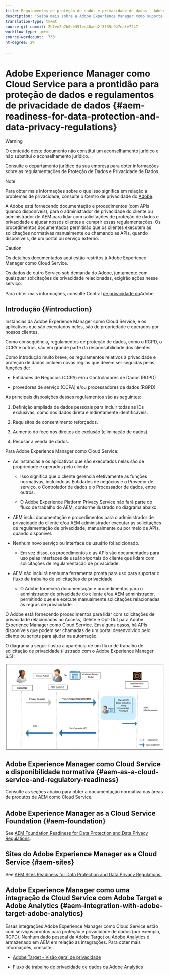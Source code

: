 ```yaml
---
title: Regulamentos de proteção de dados e privacidade de dados - Adobe Experience Manager como disponibilidade para Cloud Service
description: 'Saiba mais sobre a Adobe Experience Manager como suporte para Cloud Service para as várias regulamentações de proteção de dados e privacidade de dados; incluindo o Regulamento Geral da UE sobre Proteção de Dados (RGPD), a Lei da Privacidade do Consumidor da Califórnia e como cumprir ao implementar um novo AEM como um projeto Cloud Service. '
translation-type: tm+mt
source-git-commit: 2b7ee2b7b0ce351ed48aeb2f3135c947eafe7247
workflow-type: tm+mt
source-wordcount: '733'
ht-degree: 2%

---
```



# Adobe Experience Manager como Cloud Service para a prontidão para proteção de dados e regulamentos de privacidade de dados {#aem-readiness-for-data-protection-and-data-privacy-regulations}

>[!WARNING]
>
>O conteúdo deste documento não constitui um aconselhamento jurídico e não substitui o aconselhamento jurídico.
>
>Consulte o departamento jurídico da sua empresa para obter informações sobre as regulamentações de Proteção de Dados e Privacidade de Dados.

>[!NOTE]
>
>Para obter mais informações sobre o que isso significa em relação a problemas de privacidade, consulte o Centro de privacidade do [Adobe](https://www.adobe.com/privacy.html).

A Adobe está fornecendo documentação e procedimentos (com APIs quando disponíveis), para o administrador de privacidade do cliente ou administrador de AEM para lidar com solicitações de proteção de dados e privacidade e ajudar nossos clientes a cumprir essas regulamentações. Os procedimentos documentados permitirão que os clientes executem as solicitações normativas manualmente ou chamando as APIs, quando disponíveis, de um portal ou serviço externo.

>[!CAUTION]
>
>Os detalhes documentados aqui estão restritos à Adobe Experience Manager como Cloud Service.
>
>Os dados de outro Serviço sob demanda do Adobe, juntamente com quaisquer solicitações de privacidade relacionadas, exigirão ações nesse serviço.
>
>Para obter mais informações, consulte Central [de privacidade do](https://www.adobe.com/privacy.html)Adobe.

## Introdução {#introduction}

Instâncias da Adobe Experience Manager como Cloud Service, e os aplicativos que são executados neles, são de propriedade e operados por nossos clientes.

Como consequência, regulamentos de proteção de dados, como o RGPD, o CCPA e outros, são em grande parte da responsabilidade dos clientes.

Como introdução muito breve, os regulamentos relativos à privacidade e proteção de dados incluem novas regras que devem ser seguidas pelas funções de:

* Entidades de Negócios (CCPA) e/ou Controladores de Dados (RGPD)

* provedores de serviço (CCPA) e/ou processadores de dados (RGPD)

As principais disposições desses regulamentos são as seguintes:

1. Definição ampliada de dados pessoais para incluir todas as IDs exclusivas; como nos dados direta e indiretamente identificáveis.

2. Requisitos de consentimento reforçados.

3. Aumento do foco nos direitos de exclusão (eliminação de dados).

4. Recusar a venda de dados.

Para Adobe Experience Manager como Cloud Service:

* As instâncias e os aplicativos que são executados nelas são de propriedade e operados pelo cliente.

   * Isso significa que o cliente gerencia efetivamente as funções normativas, incluindo as Entidades de negócios e o Provedor de serviço, o Controlador de dados e o Processador de dados, entre outros.

   * O Adobe Experience Platform Privacy Service não fará parte do fluxo de trabalho do AEM, conforme ilustrado no diagrama abaixo.

* AEM inclui documentação e procedimentos para o administrador de privacidade do cliente e/ou AEM administrador executar as solicitações de regulamentação de privacidade; manualmente ou por meio de APIs, quando disponível.

* Nenhum novo serviço ou interface de usuário foi adicionado.

   * Em vez disso, os procedimentos e as APIs são documentados para uso pelas interfaces de usuário/portais do cliente que lidam com solicitações de regulamentação de privacidade.

* AEM não incluirá nenhuma ferramenta pronta para uso para suportar o fluxo de trabalho de solicitações de privacidade.

   * O Adobe fornecerá documentação e procedimentos para o administrador de privacidade do cliente e/ou AEM administrador, permitindo que ele execute manualmente solicitações relacionadas às regras de privacidade.

O Adobe está fornecendo procedimentos para lidar com solicitações de privacidade relacionadas ao Access, Delete e Opt-Out para Adobe Experience Manager como Cloud Service. Em alguns casos, há APIs disponíveis que podem ser chamadas de um portal desenvolvido pelo cliente ou scripts para ajudar na automação.

O diagrama a seguir ilustra a aparência de um fluxo de trabalho de solicitação de privacidade (ilustrado com o Adobe Experience Manager 6.5):

![Proteção de dados e privacidade](assets/data-protection-and-privacy-01.png)

## Adobe Experience Manager como Cloud Service e disponibilidade normativa {#aem-as-a-cloud-service-and-regulatory-readiness}

Consulte as seções abaixo para obter a documentação normativa das áreas de produtos de AEM como Cloud Service.

## Adobe Experience Manager as a Cloud Service Foundation {#aem-foundation}

See [AEM Foundation Readiness for Data Protection and Data Privacy Regulations](/help/onboarding/data-privacy-and-protection-readiness/foundation-readiness.md).

## Sites do Adobe Experience Manager as a Cloud Service {#aem-sites}

See [AEM Sites Readiness for Data Protection and Data Privacy Regulations.](/help/onboarding/data-privacy-and-protection-readiness/sites-readiness.md)

## Adobe Experience Manager como uma integração de Cloud Service com Adobe Target e Adobe Analytics {#aem-integration-with-adobe-target-adobe-analytics}

Essas integrações Adobe Experience Manager como Cloud Service estão com serviços prontos para proteção e privacidade de dados (por exemplo, RGPD). Nenhum dado pessoal da Adobe Target ou Adobe Analytics é armazenado em AEM em relação às integrações.
Para obter mais informações, consulte:

* [Adobe Target - Visão geral de privacidade](https://docs.adobe.com/content/help/en/target/using/implement-target/before-implement/privacy/privacy.html)

* [Fluxo de trabalho de privacidade de dados da Adobe Analytics](https://docs.adobe.com/content/help/en/analytics/admin/data-governance/an-gdpr-workflow.html)
